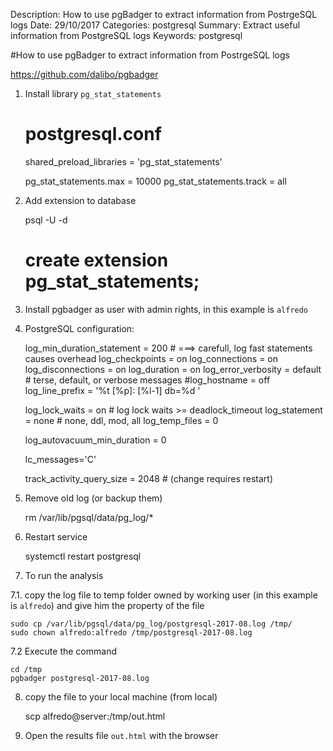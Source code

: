 Description: How to use pgBadger to extract information from PostrgeSQL logs
Date: 29/10/2017
Categories: postgresql
Summary: Extract useful information from PostgreSQL logs
Keywords: postgresql

#How to use pgBadger to extract information from PostrgeSQL logs

<https://github.com/dalibo/pgbadger>

1. Install library `pg_stat_statements`

    # postgresql.conf
    shared_preload_libraries = 'pg_stat_statements'

    pg_stat_statements.max = 10000
    pg_stat_statements.track = all


2. Add extension to database

    psql -U <user> -d <database>
    # create extension pg_stat_statements;

3. Install pgbadger as user with admin rights, in this example is `alfredo`

4. PostgreSQL configuration:

    log_min_duration_statement = 200   # ===> carefull, log fast statements causes overhead
    log_checkpoints = on
    log_connections = on
    log_disconnections = on
    log_duration = on
    log_error_verbosity = default           # terse, default, or verbose messages
    #log_hostname = off
    log_line_prefix = '%t [%p]: [%l-1] db=%d '

    log_lock_waits = on                     # log lock waits >= deadlock_timeout
    log_statement = none                    # none, ddl, mod, all
    log_temp_files = 0
         
    log_autovacuum_min_duration = 0

    lc_messages='C'

    track_activity_query_size = 2048        # (change requires restart)


5. Remove old log (or backup them)

     rm /var/lib/pgsql/data/pg_log/*

6. Restart service

    systemctl restart postgresql

7. To run the analysis

7.1. copy the log file to temp folder owned by working user (in this example is `alfredo`) and give him the property of the file

    sudo cp /var/lib/pgsql/data/pg_log/postgresql-2017-08.log /tmp/
    sudo chown alfredo:alfredo /tmp/postgresql-2017-08.log

7.2 Execute the command

    cd /tmp
    pgbadger postgresql-2017-08.log

8. copy the file to your local machine (from local)

    scp alfredo@server:/tmp/out.html <destination-folder>

9. Open the results file `out.html` with the browser

